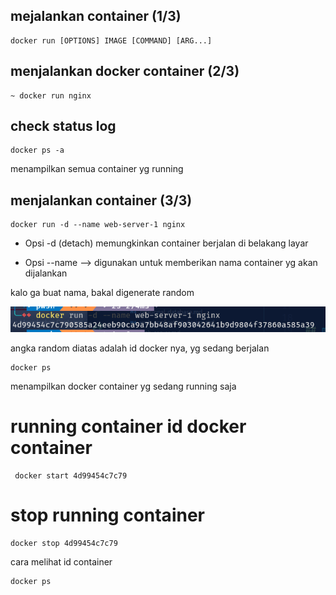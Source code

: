## mejalankan container (1/3)

```golang
docker run [OPTIONS] IMAGE [COMMAND] [ARG...]
```

## menjalankan docker container (2/3)

```golang
~ docker run nginx
```

## check status log

```golang
docker ps -a
```

menampilkan semua container yg running

## menjalankan container (3/3)

```golang
docker run -d --name web-server-1 nginx
```
-  Opsi -d (detach) memungkinkan container berjalan di belakang layar

-  Opsi --name --> digunakan untuk memberikan nama container yg akan dijalankan

kalo ga buat nama, bakal digenerate random

![alt text](img/dockerid.png)

angka random diatas adalah id docker nya, yg sedang berjalan

``` golang
docker ps
```
menampilkan docker container yg sedang running saja

# running container id docker container
```golang
 docker start 4d99454c7c79
 ```

# stop running container
```golang
docker stop 4d99454c7c79
```

 cara melihat id container
 ```golang
 docker ps
```
